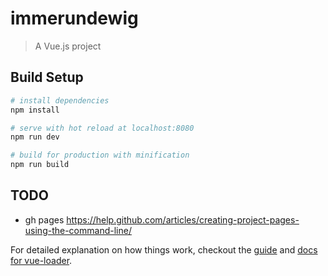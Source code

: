 # immerundewig

> A Vue.js project

## Build Setup

``` bash
# install dependencies
npm install

# serve with hot reload at localhost:8080
npm run dev

# build for production with minification
npm run build
```

## TODO

- gh pages https://help.github.com/articles/creating-project-pages-using-the-command-line/


For detailed explanation on how things work, checkout the [guide](http://vuejs-templates.github.io/webpack/) and [docs for vue-loader](http://vuejs.github.io/vue-loader).
